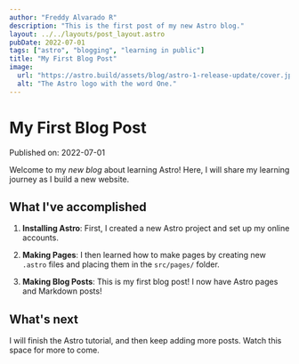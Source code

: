 ```yaml
---
author: "Freddy Alvarado R"
description: "This is the first post of my new Astro blog."
layout: ../../layouts/post_layout.astro
pubDate: 2022-07-01
tags: ["astro", "blogging", "learning in public"]
title: "My First Blog Post"
image:
  url: "https://astro.build/assets/blog/astro-1-release-update/cover.jpeg"
  alt: "The Astro logo with the word One."
---
```


# My First Blog Post

Published on: 2022-07-01

Welcome to my _new blog_ about learning Astro! Here, I will share my learning journey as I build a new website.

## What I've accomplished

1. **Installing Astro**: First, I created a new Astro project and set up my online accounts.

2. **Making Pages**: I then learned how to make pages by creating new `.astro` files and placing them in the `src/pages/` folder.

3. **Making Blog Posts**: This is my first blog post! I now have Astro pages and Markdown posts!

## What's next

I will finish the Astro tutorial, and then keep adding more posts. Watch this space for more to come.
